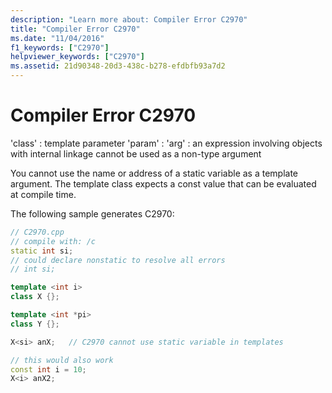 ```yaml
---
description: "Learn more about: Compiler Error C2970"
title: "Compiler Error C2970"
ms.date: "11/04/2016"
f1_keywords: ["C2970"]
helpviewer_keywords: ["C2970"]
ms.assetid: 21d90348-20d3-438c-b278-efdbfb93a7d2
---
```

# Compiler Error C2970

'class' : template parameter 'param' : 'arg' : an expression involving objects with internal linkage cannot be used as a non-type argument

You cannot use the name or address of a static variable as a template argument. The template class expects a const value that can be evaluated at compile time.

The following sample generates C2970:

```cpp
// C2970.cpp
// compile with: /c
static int si;
// could declare nonstatic to resolve all errors
// int si;

template <int i>
class X {};

template <int *pi>
class Y {};

X<si> anX;   // C2970 cannot use static variable in templates

// this would also work
const int i = 10;
X<i> anX2;
```

